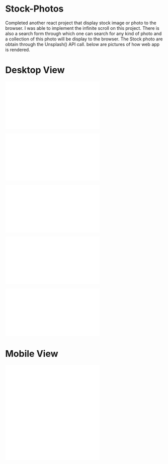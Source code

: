 # Stock-Photos

Completed another react project that display stock image or photo to 
the browser. I was able to implement the infinite scroll on this project.
There is also a search form through which one can search for any kind of photo 
and a collection of this photo will be display to the browser. The Stock photo are obtain
through the Unsplash() API call. below are pictures of how web app is rendered. 


# Desktop View 

![First Image](./public/images/0.pgn)


![Second Image](./public/images/1.pgn)

![Third Image](./public/images/2.pgn)


![Fourth Image](./public/images/3.pgn)


![Fifth Image](./public/images/4.pgn)


# Mobile View 

![mobile 1 Image](./public/images/mobile1.pgn)      ![mobile Image](./public/images/obile22.pgn)